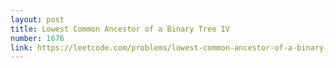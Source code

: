 ```yaml
---
layout: post
title: Lowest Common Ancestor of a Binary Tree IV
number: 1676
link: https://leetcode.com/problems/lowest-common-ancestor-of-a-binary-tree-iv
---
```

